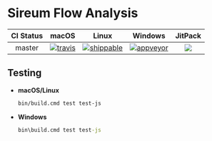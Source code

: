 # Sireum Flow Analysis

| CI Status | macOS | Linux | Windows | JitPack |
| :----: | :---: | :---: | :---: | :---: |
| master | [![travis](https://travis-ci.org/sireum/alir.svg?branch=master)](https://travis-ci.org/sireum/alir) | [![shippable](https://api.shippable.com/projects/5ac95dc3b9854506004da919/badge?branch=master)](https://app.shippable.com/github/sireum/alir/dashboard) | [![appveyor](https://ci.appveyor.com/api/projects/status/ca7h910ihfccgiw9?svg=true)](https://ci.appveyor.com/project/robby-phd/alir) |  [![](https://jitpack.io/v/org.sireum/alir.svg)](https://jitpack.io/#org.sireum/alir) |


## Testing

* **macOS/Linux**

  ```bash
  bin/build.cmd test test-js
  ```
  
* **Windows**

  ```cmd
  bin\build.cmd test test-js
  ```
